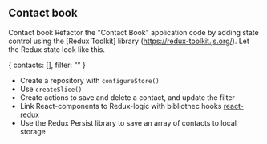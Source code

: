<h2>Contact book</h2>

Contact book Refactor the "Contact Book" application code by adding state
control using the [Redux Toolkit] library (https://redux-toolkit.js.org/). Let
the Redux state look like this.

 { contacts: [], filter: "" }

- Create a repository with `configureStore()`
- Use `createSlice()`
- Create actions to save and delete a contact, and update the filter
- Link React-components to Redux-logic with bibliothec hooks
  [react-redux](https://react-redux.js.org/)
- Use the Redux Persist library to save an array of contacts to local storage
